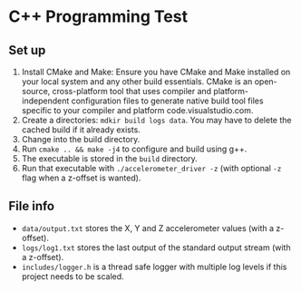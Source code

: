 # C++ Programming Test

## Set up

1. Install CMake and Make: Ensure you have CMake and Make installed on your local system
 and any other build essentials. CMake is an open-source, cross-platform tool that uses
 compiler and platform-independent configuration files to generate native build tool
 files specific to your compiler and platform code.visualstudio.com.
2. Create a directories: `mdkir build logs data`. You may have to delete the cached build
 if it already exists.
3. Change into the build directory.
4. Run `cmake .. && make -j4` to configure and build using g++.
5. The executable is stored in the `build` directory.
6. Run that executable with `./accelerometer_driver -z` (with optional `-z` flag when
 a z-offset is wanted).

## File info
* `data/output.txt` stores the X, Y and Z accelerometer values (with a z-offset).
* `logs/log1.txt` stores the last output of the standard output stream (with a z-offset).
* `includes/logger.h` is a thread safe logger with multiple log levels if this project
 needs to be scaled.
